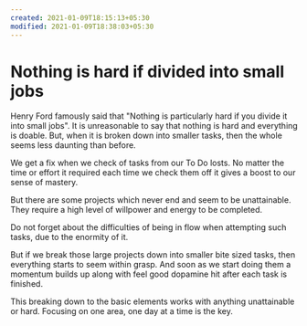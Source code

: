 ```yaml
---
created: 2021-01-09T18:15:13+05:30
modified: 2021-01-09T18:38:03+05:30
---
```


# Nothing is hard if divided into small jobs

Henry Ford famously said that "Nothing is particularly hard if you divide it into small jobs".
It is unreasonable to say that nothing is hard and everything is doable.
But, when it is broken down into smaller tasks, then the whole seems less daunting than before.

We get a fix when we check of tasks from our To Do losts. No matter the time or effort it required each time we check them off it gives a boost to our sense of mastery.

But there are some projects which never end and seem to be unattainable. They require a high level of willpower and energy to be completed.

Do not forget about the difficulties of being in flow when attempting such tasks, due to the enormity of it.

But if we break those large projects down into smaller bite sized tasks, then everything starts to seem within grasp. And soon as we start doing them a momentum builds up along with feel good dopamine hit after each task is finished.

This breaking down to the basic elements works with anything unattainable or hard. Focusing on one area, one day at a time is the key.